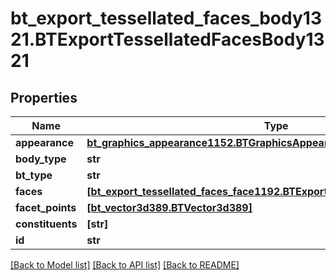 # bt_export_tessellated_faces_body1321.BTExportTessellatedFacesBody1321

## Properties
Name | Type | Description | Notes
------------ | ------------- | ------------- | -------------
**appearance** | [**bt_graphics_appearance1152.BTGraphicsAppearance1152**](BTGraphicsAppearance1152.md) |  | [optional] 
**body_type** | **str** |  | [optional] 
**bt_type** | **str** |  | [optional] 
**faces** | [**[bt_export_tessellated_faces_face1192.BTExportTessellatedFacesFace1192]**](BTExportTessellatedFacesFace1192.md) |  | [optional] 
**facet_points** | [**[bt_vector3d389.BTVector3d389]**](BTVector3d389.md) |  | [optional] 
**constituents** | **[str]** |  | [optional] 
**id** | **str** |  | [optional] 

[[Back to Model list]](../README.md#documentation-for-models) [[Back to API list]](../README.md#documentation-for-api-endpoints) [[Back to README]](../README.md)


